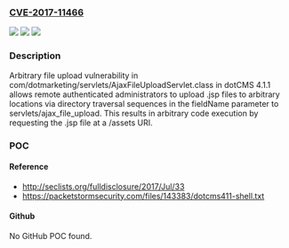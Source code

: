 ### [CVE-2017-11466](https://cve.mitre.org/cgi-bin/cvename.cgi?name=CVE-2017-11466)
![](https://img.shields.io/static/v1?label=Product&message=n%2Fa&color=blue)
![](https://img.shields.io/static/v1?label=Version&message=n%2Fa&color=blue)
![](https://img.shields.io/static/v1?label=Vulnerability&message=n%2Fa&color=brighgreen)

### Description

Arbitrary file upload vulnerability in com/dotmarketing/servlets/AjaxFileUploadServlet.class in dotCMS 4.1.1 allows remote authenticated administrators to upload .jsp files to arbitrary locations via directory traversal sequences in the fieldName parameter to servlets/ajax_file_upload. This results in arbitrary code execution by requesting the .jsp file at a /assets URI.

### POC

#### Reference
- http://seclists.org/fulldisclosure/2017/Jul/33
- https://packetstormsecurity.com/files/143383/dotcms411-shell.txt

#### Github
No GitHub POC found.


